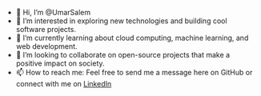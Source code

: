 - 👋 Hi, I’m @UmarSalem
- 👀 I’m interested in exploring new technologies and building cool software projects.
- 🌱 I’m currently learning about cloud computing, machine learning, and web development.
- 💞️ I’m looking to collaborate on open-source projects that make a positive impact on society.
- 📫 How to reach me: Feel free to send me a message here on GitHub or connect with me on [LinkedIn](https://www.linkedin.com/in/muhammad-umar-saleem-b41752292/)


<!---
UmarSalem/UmarSalem is a ✨ special ✨ repository because its `README.md` (this file) appears on your GitHub profile.
You can click the Preview link to take a look at your changes.
--->
